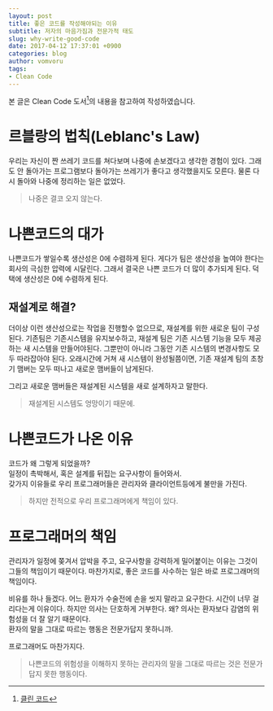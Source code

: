 ```yaml
---
layout: post
title: 좋은 코드를 작성해야되는 이유
subtitle: 저자의 마음가짐과 전문가적 태도
slug: why-write-good-code
date: 2017-04-12 17:37:01 +0900
categories: blog
author: vomvoru
tags:
- Clean Code
---
```


본 글은 Clean Code 도서[^1]의 내용을 참고하여 작성하였습니다.

# 르블랑의 법칙(Leblanc's Law)

우리는 자신이 짠 쓰레기 코드를 쳐다보며 나중에 손보겠다고 생각한 경험이 있다.
그래도 안 돌아가는 프로그램보다 돌아가는 쓰레기가 좋다고 생각했을지도 모른다.
물론 다시 돌아와 나중에 정리하는 일은 없었다.

> 나중은 결코 오지 않는다.

# 나쁜코드의 대가

나쁜코드가 쌓일수록 생산성은 0에 수렴하게 된다.
게다가 팀은 생산성을 높여야 한다는 회사의 극심한 압력에 시달린다.
그래서 결국은 나쁜 코드가 더 많이 추가되게 된다. 덕택에 생산성은 0에 수렴하게 된다.

## 재설계로 해결?

더이상 이런 생산성으로는 작업을 진행할수 없으므로, 재설계를 위한 새로운 팀이 구성된다.
기존팀은 기존시스템을 유지보수하고, 재설계 팀은 기존 시스템 기능을 모두 제공하는 새 시스템을 만들어야된다.
그뿐만이 아니라 그동안 기존 시스템의 변경사항도 모두 따라잡아야 된다.
오래시간에 거쳐 새 시스템이 완성될쯤이면, 기존 재설계 팀의 초창기 맴버는 모두 떠나고 새로운 맴버들이 남게된다.

그리고 새로운 맴버들은 재설계된 시스템을 새로 설계하자고 말한다.  

> 재설계된 시스템도 엉망이기 때문에.

# 나쁜코드가 나온 이유
코드가 왜 그렇게 되었을까?  
일정이 촉박해서, 혹은 설계를 뒤집는 요구사항이 들어와서.  
갖가지 이유들로 우리 프로그래머들은 관리자와 클라이언트등에게 불만을 가진다.  

> 하지만 전적으로 우리 프로그래머에게 책임이 있다.

# 프로그래머의 책임
관리자가 일정에 쫒겨서 압박을 주고, 요구사항을 강력하게 밀어붙이는 이유는 그것이 그들의 책임이기 때문이다.
마찬가지로, 좋은 코드를 사수하는 일은 바로 프로그래머의 책임이다.

비유를 하나 들겠다. 어느 환자가 수술전에 손을 씻지 말라고 요구한다. 시간이 너무 걸리다는게 이유이다.
하지만 의사는 단호하게 거부한다. 왜? 의사는 환자보다 감염의 위험성을 더 잘 알기 때문이다.  
환자의 말을 그대로 따르는 행동은 전문가답지 못하니까.

프로그래머도 마찬가지다.

> 나쁜코드의 위험성을 이해하지 못하는 관리자의 말을 그대로 따르는 것은 전문가답지 못한 행동이다.

[^1]: [클린 코드](http://www.insightbook.co.kr/%EB%8F%84%EC%84%9C-%EB%AA%A9%EB%A1%9D/ppp-%EC%8B%9C%EB%A6%AC%EC%A6%88/%ED%81%B4%EB%A6%B0%EC%BD%94%EB%93%9C)
